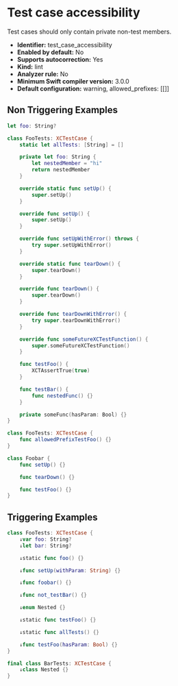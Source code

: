 # Test case accessibility

Test cases should only contain private non-test members.

* **Identifier:** test_case_accessibility
* **Enabled by default:** No
* **Supports autocorrection:** Yes
* **Kind:** lint
* **Analyzer rule:** No
* **Minimum Swift compiler version:** 3.0.0
* **Default configuration:** warning, allowed_prefixes: [[]]

## Non Triggering Examples

```swift
let foo: String?

class FooTests: XCTestCase {
    static let allTests: [String] = []

    private let foo: String {
        let nestedMember = "hi"
        return nestedMember
    }

    override static func setUp() {
        super.setUp()
    }

    override func setUp() {
        super.setUp()
    }

    override func setUpWithError() throws {
        try super.setUpWithError()
    }

    override static func tearDown() {
        super.tearDown()
    }

    override func tearDown() {
        super.tearDown()
    }

    override func tearDownWithError() {
        try super.tearDownWithError()
    }

    override func someFutureXCTestFunction() {
        super.someFutureXCTestFunction()
    }

    func testFoo() {
        XCTAssertTrue(true)
    }

    func testBar() {
        func nestedFunc() {}
    }

    private someFunc(hasParam: Bool) {}
}
```

```swift
class FooTests: XCTestCase {
    func allowedPrefixTestFoo() {}
}
```

```swift
class Foobar {
    func setUp() {}

    func tearDown() {}

    func testFoo() {}
}
```

## Triggering Examples

```swift
class FooTests: XCTestCase {
    ↓var foo: String?
    ↓let bar: String?

    ↓static func foo() {}

    ↓func setUp(withParam: String) {}

    ↓func foobar() {}

    ↓func not_testBar() {}

    ↓enum Nested {}

    ↓static func testFoo() {}

    ↓static func allTests() {}

    ↓func testFoo(hasParam: Bool) {}
}

final class BarTests: XCTestCase {
    ↓class Nested {}
}
```